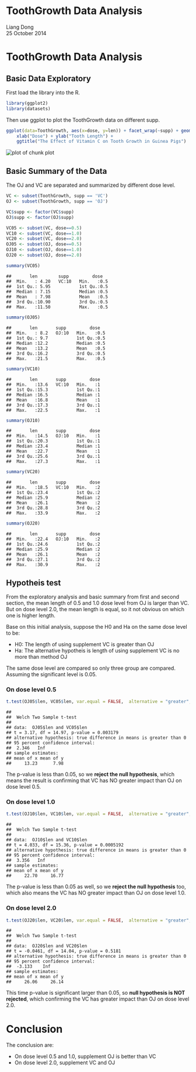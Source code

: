 # ToothGrowth Data Analysis
Liang Dong  
25 October 2014  

# ToothGrowth Data Analysis

## Basic Data Exploratory

First load the library into the R.


```r
library(ggplot2)
library(datasets)
```

Then use ggplot to plot the ToothGrowth data on different supp.


```r
ggplot(data=ToothGrowth, aes(x=dose, y=len)) + facet_wrap(~supp) + geom_point() +
    xlab("Dose") + ylab("Tooth Length") + 
    ggtitle("The Effect of Vitamin C on Tooth Growth in Guinea Pigs")
```

![plot of chunk plot](./toothgrowth_files/figure-html/plot.png) 

## Basic Summary of the Data

The OJ and VC are separated and summarized by different dose level.


```r
VC <- subset(ToothGrowth, supp == 'VC')
OJ <- subset(ToothGrowth, supp == 'OJ')

VC$supp <- factor(VC$supp)
OJ$supp <- factor(OJ$supp)

VC05 <- subset(VC, dose==0.5)
VC10 <- subset(VC, dose==1.0)
VC20 <- subset(VC, dose==2.0)
OJ05 <- subset(OJ, dose==0.5)
OJ10 <- subset(OJ, dose==1.0)
OJ20 <- subset(OJ, dose==2.0)

summary(VC05)
```

```
##       len        supp         dose    
##  Min.   : 4.20   VC:10   Min.   :0.5  
##  1st Qu.: 5.95           1st Qu.:0.5  
##  Median : 7.15           Median :0.5  
##  Mean   : 7.98           Mean   :0.5  
##  3rd Qu.:10.90           3rd Qu.:0.5  
##  Max.   :11.50           Max.   :0.5
```

```r
summary(OJ05)
```

```
##       len       supp         dose    
##  Min.   : 8.2   OJ:10   Min.   :0.5  
##  1st Qu.: 9.7           1st Qu.:0.5  
##  Median :12.2           Median :0.5  
##  Mean   :13.2           Mean   :0.5  
##  3rd Qu.:16.2           3rd Qu.:0.5  
##  Max.   :21.5           Max.   :0.5
```

```r
summary(VC10)
```

```
##       len       supp         dose  
##  Min.   :13.6   VC:10   Min.   :1  
##  1st Qu.:15.3           1st Qu.:1  
##  Median :16.5           Median :1  
##  Mean   :16.8           Mean   :1  
##  3rd Qu.:17.3           3rd Qu.:1  
##  Max.   :22.5           Max.   :1
```

```r
summary(OJ10)
```

```
##       len       supp         dose  
##  Min.   :14.5   OJ:10   Min.   :1  
##  1st Qu.:20.3           1st Qu.:1  
##  Median :23.4           Median :1  
##  Mean   :22.7           Mean   :1  
##  3rd Qu.:25.6           3rd Qu.:1  
##  Max.   :27.3           Max.   :1
```

```r
summary(VC20)
```

```
##       len       supp         dose  
##  Min.   :18.5   VC:10   Min.   :2  
##  1st Qu.:23.4           1st Qu.:2  
##  Median :25.9           Median :2  
##  Mean   :26.1           Mean   :2  
##  3rd Qu.:28.8           3rd Qu.:2  
##  Max.   :33.9           Max.   :2
```

```r
summary(OJ20)
```

```
##       len       supp         dose  
##  Min.   :22.4   OJ:10   Min.   :2  
##  1st Qu.:24.6           1st Qu.:2  
##  Median :25.9           Median :2  
##  Mean   :26.1           Mean   :2  
##  3rd Qu.:27.1           3rd Qu.:2  
##  Max.   :30.9           Max.   :2
```

## Hypotheis test

From the exploratory analysis and basic summary from first and second section, the mean length of 0.5 and 1.0 dose level from OJ is larger than VC. But on dose level 2.0, the mean length is equal, so it not obvious on which one is higher length.

Base on this initial analysis, suppose the H0 and Ha on the same dose level to be:

* H0: The length of using supplement VC is greater than OJ
* Ha: The alternative hypotheis is length of using supplement VC is no more than method OJ

The same dose level are compared so only three group are compared. Assuming the significant level is 0.05. 

### On dose level 0.5


```r
t.test(OJ05$len, VC05$len, var.equal = FALSE,  alternative = "greater", conf.level = 0.95)
```

```
## 
## 	Welch Two Sample t-test
## 
## data:  OJ05$len and VC05$len
## t = 3.17, df = 14.97, p-value = 0.003179
## alternative hypothesis: true difference in means is greater than 0
## 95 percent confidence interval:
##  2.346   Inf
## sample estimates:
## mean of x mean of y 
##     13.23      7.98
```

The p-value is less than 0.05, so we **reject the null hypothesis**, which means the result is confirming that VC has NO greater impact than OJ on dose level 0.5.

### On dose level 1.0


```r
t.test(OJ10$len, VC10$len, var.equal = FALSE,  alternative = "greater", conf.level = 0.95)
```

```
## 
## 	Welch Two Sample t-test
## 
## data:  OJ10$len and VC10$len
## t = 4.033, df = 15.36, p-value = 0.0005192
## alternative hypothesis: true difference in means is greater than 0
## 95 percent confidence interval:
##  3.356   Inf
## sample estimates:
## mean of x mean of y 
##     22.70     16.77
```

The p-value is less than 0.05 as well, so we **reject the null hypothesis** too, which also means the VC has NO greater impact than OJ on dose level 1.0.

### On dose level 2.0


```r
t.test(OJ20$len, VC20$len, var.equal = FALSE,  alternative = "greater", conf.level = 0.95)
```

```
## 
## 	Welch Two Sample t-test
## 
## data:  OJ20$len and VC20$len
## t = -0.0461, df = 14.04, p-value = 0.5181
## alternative hypothesis: true difference in means is greater than 0
## 95 percent confidence interval:
##  -3.133    Inf
## sample estimates:
## mean of x mean of y 
##     26.06     26.14
```

This time p-value is significant larger than 0.05, so **null hypothesis is NOT rejected**, which confirming the VC has greater impact than OJ on dose level 2.0.

# Conclusion

The conclusion are:

* On dose level 0.5 and 1.0, supplement OJ is better than VC
* On dose level 2.0, supplement VC and OJ
